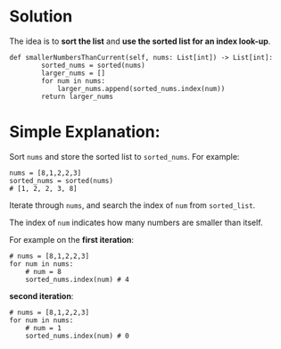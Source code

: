 # Solution
The idea is to **sort the list** and **use the sorted list for an index look-up**.
```
def smallerNumbersThanCurrent(self, nums: List[int]) -> List[int]:
        sorted_nums = sorted(nums)
        larger_nums = []
        for num in nums:
            larger_nums.append(sorted_nums.index(num))
        return larger_nums
```

# Simple Explanation:

Sort `nums` and store the sorted list to `sorted_nums`. For example: 
```
nums = [8,1,2,2,3]
sorted_nums = sorted(nums)
# [1, 2, 2, 3, 8]
```


Iterate through `nums`, and search the index of `num` from `sorted_list`. 

The index of `num` indicates how many numbers are smaller than itself.

For example on the **first iteration**:
```
# nums = [8,1,2,2,3]
for num in nums:
	# num = 8
	sorted_nums.index(num) # 4
```

**second iteration**:
```
# nums = [8,1,2,2,3]
for num in nums:
	# num = 1
	sorted_nums.index(num) # 0
```